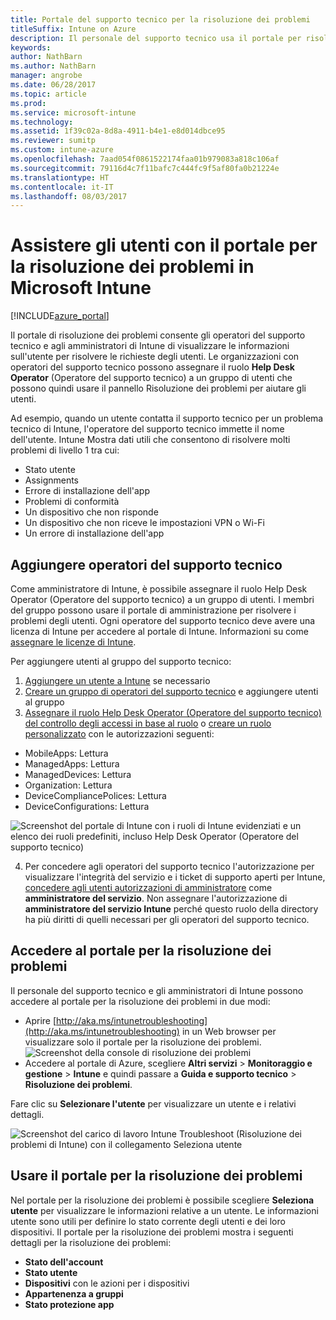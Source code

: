 ```yaml
---
title: Portale del supporto tecnico per la risoluzione dei problemi
titleSuffix: Intune on Azure
description: Il personale del supporto tecnico usa il portale per risolvere i problemi tecnici degli utenti
keywords: 
author: NathBarn
ms.author: NathBarn
manager: angrobe
ms.date: 06/28/2017
ms.topic: article
ms.prod: 
ms.service: microsoft-intune
ms.technology: 
ms.assetid: 1f39c02a-8d8a-4911-b4e1-e8d014dbce95
ms.reviewer: sumitp
ms.custom: intune-azure
ms.openlocfilehash: 7aad054f0861522174faa01b979083a818c106af
ms.sourcegitcommit: 79116d4c7f11bafc7c444fc9f5af80fa0b21224e
ms.translationtype: HT
ms.contentlocale: it-IT
ms.lasthandoff: 08/03/2017
---
```

# <a name="help-users-with-the-troubleshooting-portal-in-microsoft-intune"></a>Assistere gli utenti con il portale per la risoluzione dei problemi in Microsoft Intune

[!INCLUDE[azure_portal](./includes/azure_portal.md)]

Il portale di risoluzione dei problemi consente gli operatori del supporto tecnico e agli amministratori di Intune di visualizzare le informazioni sull'utente per risolvere le richieste degli utenti. Le organizzazioni con operatori del supporto tecnico possono assegnare il ruolo **Help Desk Operator** (Operatore del supporto tecnico) a un gruppo di utenti che possono quindi usare il pannello Risoluzione dei problemi per aiutare gli utenti.

Ad esempio, quando un utente contatta il supporto tecnico per un problema tecnico di Intune, l'operatore del supporto tecnico immette il nome dell'utente. Intune Mostra dati utili che consentono di risolvere molti problemi di livello 1 tra cui:
- Stato utente
- Assignments
- Errore di installazione dell'app
- Problemi di conformità
- Un dispositivo che non risponde
-   Un dispositivo che non riceve le impostazioni VPN o Wi-Fi
-   Un errore di installazione dell'app


## <a name="add-help-desk-operators"></a>Aggiungere operatori del supporto tecnico
Come amministratore di Intune, è possibile assegnare il ruolo Help Desk Operator (Operatore del supporto tecnico) a un gruppo di utenti. I membri del gruppo possono usare il portale di amministrazione per risolvere i problemi degli utenti. Ogni operatore del supporto tecnico deve avere una licenza di Intune per accedere al portale di Intune. Informazioni su come [assegnare le licenze di Intune](licenses-assign.md).

Per aggiungere utenti al gruppo del supporto tecnico:
1. [Aggiungere un utente a Intune](users-add.md) se necessario
2. [Creare un gruppo di operatori del supporto tecnico](groups-add.md) e aggiungere utenti al gruppo
3. [Assegnare il ruolo Help Desk Operator (Operatore del supporto tecnico) del controllo degli accessi in base al ruolo](role-based-access-control.md#built-in-roles) o [creare un ruolo personalizzato](role-based-access-control.md#custom-roles) con le autorizzazioni seguenti:
  - MobileApps: Lettura
  - ManagedApps: Lettura
  - ManagedDevices: Lettura
  - Organization: Lettura
  - DeviceCompliancePolices: Lettura
  - DeviceConfigurations: Lettura

  ![Screenshot del portale di Intune con i ruoli di Intune evidenziati e un elenco dei ruoli predefiniti, incluso Help Desk Operator (Operatore del supporto tecnico)](./media/help-desk-user-add.png)

4. Per concedere agli operatori del supporto tecnico l'autorizzazione per visualizzare l'integrità del servizio e i ticket di supporto aperti per Intune, [concedere agli utenti autorizzazioni di amministratore](https://docs.microsoft.com/azure/active-directory/active-directory-users-assign-role-azure-portal) come **amministratore del servizio**. Non assegnare l'autorizzazione di **amministratore del servizio Intune** perché questo ruolo della directory ha più diritti di quelli necessari per gli operatori del supporto tecnico.

## <a name="access-the-troubleshooting-portal"></a>Accedere al portale per la risoluzione dei problemi

Il personale del supporto tecnico e gli amministratori di Intune possono accedere al portale per la risoluzione dei problemi in due modi:
- Aprire [http://aka.ms/intunetroubleshooting](http://aka.ms/intunetroubleshooting) in un Web browser per visualizzare solo il portale per la risoluzione dei problemi.
  ![Screenshot della console di risoluzione dei problemi](./media/help-desk-console.png)
- Accedere al portale di Azure, scegliere **Altri servizi** > **Monitoraggio e gestione** > **Intune** e quindi passare a **Guida e supporto tecnico** > **Risoluzione dei problemi**.

Fare clic su **Selezionare l'utente** per visualizzare un utente e i relativi dettagli.

![Screenshot del carico di lavoro Intune Troubleshoot (Risoluzione dei problemi di Intune) con il collegamento Seleziona utente](media/help-desk-user.png)

## <a name="use-the-troubleshooting-portal"></a>Usare il portale per la risoluzione dei problemi

Nel portale per la risoluzione dei problemi è possibile scegliere **Seleziona utente** per visualizzare le informazioni relative a un utente. Le informazioni utente sono utili per definire lo stato corrente degli utenti e dei loro dispositivi. Il portale per la risoluzione dei problemi mostra i seguenti dettagli per la risoluzione dei problemi:
- **Stato dell'account**
- **Stato utente**
- **Dispositivi** con le azioni per i dispositivi
- **Appartenenza a gruppi**
- **Stato protezione app**
